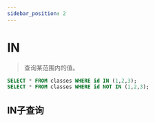 ```yaml
---
sidebar_position: 2
---
```


# IN

> 查询某范围内的值。

```sql
SELECT * FROM classes WHERE id IN (1,2,3);
SELECT * FROM classes WHERE id NOT IN (1,2,3);
```

## IN子查询
